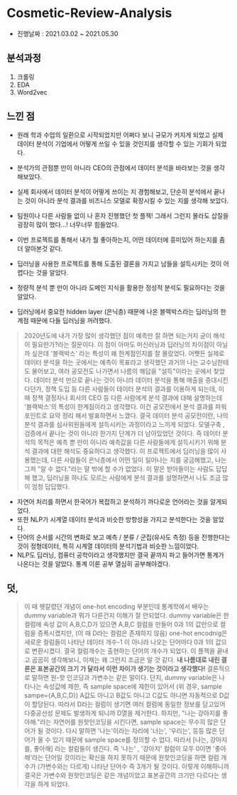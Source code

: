 # Cosmetic-Review-Analysis
- 진행날짜 : 2021.03.02 ~ 2021.05.30

## 분석과정
1. 크롤링
2. EDA
3. Word2vec


## 느낀 점
- 원래 학과 수업의 일환으로 시작되었지만 어쩌다 보니 규모가 커지게 되었고 실제 데이터 분석이 기업에서 어떻게 쓰일 수 있을 것인지를 생각할 수 있는 기회가 되었다.
- 분석가의 관점뿐 만이 아니라 CEO의 관점에서 데이터 분석을 바라보는 것을 생각해보았다.
- 실제 회사에서 데이터 분석이 어떻게 쓰이는 지 경험해보고, 단순히 분석에서 끝나는 것이 아니라 분석 결과를 비즈니스 모델로 확장시킬 수 있는 지를 생각해 보았다.


- 팀원이나 다른 사람들 없이 나 혼자 진행했던 첫 플젝! 그래서 그런지 몰라도 삽질을 굉장히 많이 했다...! 너무너무 힘들었다.
- 이번 프로젝트를 통해서 내가 뭘 좋아하는지, 어떤 데이터에 흥미있어 하는지를 좀 더 알아본것 같다.


- 딥러닝을 사용한 프로젝트를 통해 도출된 결론을 가지고 남들을 설득시키는 것이 어렵다는 것을 알았다.
- 정량적 분석 뿐 만이 아니라 도메인 지식을 활용한 정성적 분석도 필요하다는 것을 알았다.

- 딥러닝에서 중요한 hidden layer (은닉층) 때문에 나온 블랙박스라는 딥러닝의 한계점 때문에 다들 딥러닝을 꺼려했다.

> 2020년도에 내가 가장 많이 생각했던 점이 예측만 잘 하면 되는거지 굳이 해석이 필요한가?라는 질문이다. 이 점이 아마도 머신러닝과 딥러닝의 차이점이 아닐까 싶은데 '블랙박스' 라는 특성이 왜 한계점인지를 잘 몰랐었다. 어쨋든 실제로 데이터 분석을 하는 곳에서는 예측이 목표라고 생각했던 과거의 나는 교수님한테도 물어보고, 여러 공모전도 나가면서 나름의 해답을 "설득"이라는 곳에서 찾았다. 데이터 분석 만으로 끝나는 것이 아니라 데이터 분석을 통해 매출을 증대시킨다던가, 정책 도입 등 다른 사람들이 데이터 분석의 결과를 이용하게 되는데, 이 때 정책 결정자나 회사의 CEO 등 다른 사람에게 분석 결과에 대해 설명하는데 '블랙박스'의 특성이 한계점이라고 생각했다. 이건 공모전에서 분석 결과를 파워포인트로 요약 정리 해서 발표하면서 느꼈다. 결국 데이터 분석 공모전이란, 나의 분석 결과를 심사위원들에게 설득시키는 과정이라고 느끼게 되었다. 모델구축 , 검증에서 끝나는 것이 아니라 한가지 단계가 더 남아있었던 것이다. 즉 데이터 분석의 목적은 예측 뿐 만이 아니라 예측값을 다른 사람들에게 설득시키기 위해 분석 결과에 대한 해석도 중요하다고 생각했다. 이 프로젝트에서 딥러닝을 많이 사용했는데, 다른 사람들이 은닉층에서 어떤 일이 일어나는 지를 궁금해했고, 나는 그저 "알 수 없다."라는 말 밖에 할 수가 없었다. 이 말은 받아들이는 사람도 답답해 했고, 딥러닝을 하나도 모르는 사람에게 분석 결과를 설명하면서 나도 조금 많이 엄청 답답했다. 

- 자연어 처리를 하면서 한국어가 복잡하고 분석하기 까다로운 언어라는 것을 알게되었다.
- 또한 NLP가 시계열 데이터 분석과 비슷한 방향성을 가지고 분석한다는 것을 알았다.
- 단어의 순서를 시간의 변화로 보고 예측 / 분류 / 군집(유사도 측정) 등을 진행한다는 것이 정형데이터, 특히 시계열 데이터의 분석기법과 비슷한 느낌이었다.
- NLP도 딥러닝, 컴퓨터 공학이라고 생각했지만 결국 끝까지 파고 들어가면 통계가 나온다는 것을 알았다. 통계 이론 공부 열심히 공부해야겠다.


## 덧,
> 이 때 헷갈렸던 개념이 one-hot encoding 부분인데 통계학에서 배우는 dummy variable과 뭐가 다른건지 이해가 잘 안되었다. dummy variable은 한 컬럼에 속성 값이 A,B,C,D가 있으면 A,B,C 컬럼을 만들어 0과 1의 값만으로 컬럼을 증폭시켰지만, (이 때 D라는 컬럼은 존재하지 않음) one-hot encodnig은 새로운 컬럼들이 나타난 데이터 개수-1 이 아니라 나오는 단어마다 0과 1의 값으로 변환시켰다. 결국 컬럼개수는 출현하는 단어의 개수가 되었다. 이 플젝을 끝내고 곰곰히 생각해보니, 이제는 왜 그런지 조금은 알 것 같다. **내 나름대로 내린 결론은 표본공간의 크기 가 달라서 이런 차이가 생기는 것이라고 생각했다!** 결론적으로 말하면 원-핫 인코딩과 가변수는 같은 말이다. 단지, dummy variable은 나타나는 속성값에 제한, 즉 sample space에 제한이 있어서 (위 경우, sample sampe={A,B,C,D}) A값도 아니고 B값도 아니고 C값도 아니면 자동적으로 D값이 할당된다. 따라서 D라는 컬럼이 생기면 여러 컬럼에 동일한 정보를 담고있어 다중공선성 문제도 발생하게 되니까 D열을 제거한다. 하지만, "나는 강아지를 좋아해."라는 자연어를 원핫인코딩을 시킨다면, sample space는 무수히 많은 단어가 될 것이다. 다시 말하면 '나는'이라는 자리에 '너는', '우리는', 등등 많은 단어가 올 수 있기 때문에 sample space를 정의할 수 없다. 따라서 \[나는, 강아지를, 좋아해] 라는 컬럼들이 생긴다. 즉 '나는' , '강아지' 컬럼이 모두 0이면 '좋아해'라는 단어일 것이라는 확신을 하지 못하기 때문에 원핫인코딩을 하면 컬럼 개수가 (가변수와는 다르게) 나타난 단어수 즉 3개가 될 것이다. 이렇게 이해하니까 결국은 가변수와 원핫인코딩은 같은 개념이었고 표본공간의 크기만 다르다는 생각을 하게 되었다.
